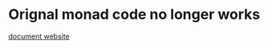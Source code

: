 # Orignal monad code no longer works
[document website](https://jasondelaat.github.io/pymonad_docs/)